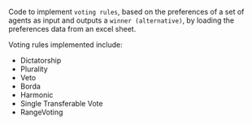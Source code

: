 Code to implement `voting rules`, based on the preferences of a set of agents as input and 
outputs a `winner (alternative)`, by loading the preferences data from an excel sheet. 

Voting rules implemented include:
- Dictatorship
- Plurality
- Veto
- Borda
- Harmonic
- Single Transferable Vote
- RangeVoting
